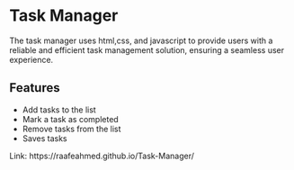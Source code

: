 # Task Manager

<p> The task manager uses html,css, and javascript to provide users with a reliable and efficient task management solution, ensuring a seamless user experience.</p>

<h2>Features</h2>
<ul>
    <li>Add tasks to the list</li>
    <li>Mark a task as completed</li>
    <li>Remove tasks from the list</li>
    <li>Saves tasks</li>
</ul>

<p> Link: https://raafeahmed.github.io/Task-Manager/ </p>
